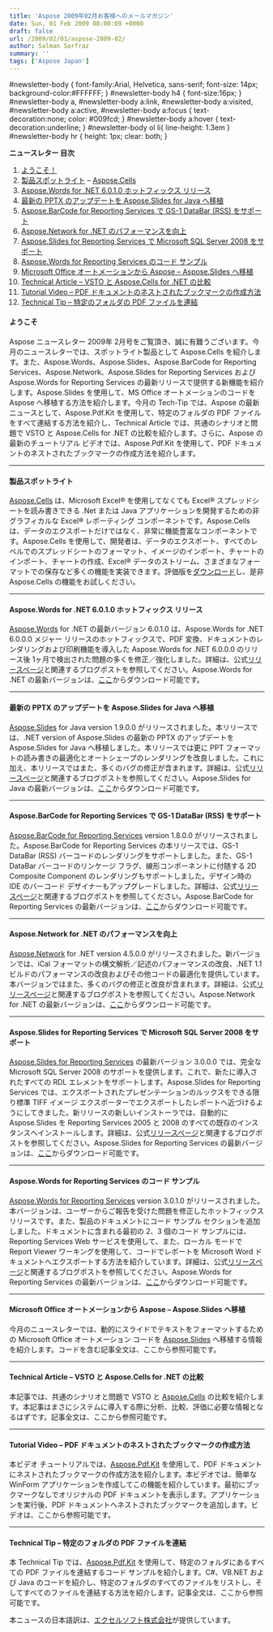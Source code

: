 ```yaml
---
title: 'Aspose 2009年02月お客様へのメールマガジン'
date: Sun, 01 Feb 2009 08:00:09 +0000
draft: false
url: /2009/02/01/aspose-2009-02/
author: Salman Sarfraz
summary: ''
tags: ['Aspose Japan']
---
```


#newsletter-body { font-family:Arial, Helvetica, sans-serif; font-size: 14px; background-color:#FFFFFF; } #newsletter-body h4 { font-size:16px; } #newsletter-body a, #newsletter-body a:link, #newsletter-body a:visited, #newsletter-body a:active, #newsletter-body a:focus { text-decoration:none; color: #009fcd; } #newsletter-body a:hover { text-decoration:underline; } #newsletter-body ol li{ line-height: 1.3em } #newsletter-body hr { height: 1px; clear: both; }

**ニュースレター 目次**

1.  [ようこそ！][1]
2.  [製品スポットライト][2] – [Aspose.Cells][3]
3.  [Aspose.Words for .NET 6.0.1.0 ホットフィックス リリース][4]
4.  [最新の PPTX のアップデートを Aspose.Slides for Java へ移植][5]
5.  [Aspose.BarCode for Reporting Services で GS-1 DataBar (RSS) をサポート][6]
6.  [Aspose.Network for .NET のパフォーマンスを向上][7]
7.  [Aspose.Slides for Reporting Services で Microsoft SQL Server 2008 をサポート][8]
8.  [Aspose.Words for Reporting Services のコード サンプル][9]
9.  [Microsoft Office オートメーションから Aspose – Aspose.Slides へ移植][10]
10.  [Technical Article – VSTO と Aspose.Cells for .NET の比較][11]
11.  [Tutorial Video – PDF ドキュメントのネストされたブックマークの作成方法][12]
12.  [Technical Tip – 特定のフォルダの PDF ファイルを連結][13]

#### ようこそ

Aspose ニュースレター 2009年 2月号をご覧頂き、誠に有難うございます。今月のニュースレターでは、スポットライト製品として Aspose.Cells を紹介します。また、Aspose.Words、Aspose.Slides、Aspose.BarCode for Reporting Services、Aspose.Network、Aspose.Slides for Reporting Services および Aspose.Words for Reporting Services の最新リリースで提供する新機能を紹介します。Aspose.Slides を使用して、MS Office オートメーションのコードを Aspose へ移植する方法を紹介します。今月の Tech-Tip では、Aspose の最新ニュースとして、Aspose.Pdf.Kit を使用して、特定のフォルダの PDF ファイルをすべて連結する方法を紹介し、Technical Article では、共通のシナリオと問題で VSTO と Aspose.Cells for .NET の比較を紹介します。さらに、Aspose の最新のチュートリアル ビデオでは、Aspose.Pdf.Kit を使用して、PDF ドキュメントのネストされたブックマークの作成方法を紹介します。

* * *

#### 製品スポットライト

[](http://www.aspose.com/community/files/51/file-format-components/aspose.cells/default.aspx)[Aspose.Cells][14] は、Microsoft Excel® を使用してなくても Excel® スプレッドシートを読み書きできる .Net または Java アプリケーションを開発するための非グラフィカルな Excel® レポーティング コンポーネントです。Aspose.Cells は、データのエクスポートだけではなく、非常に機能豊富なコンポーネントです。Aspose.Cells を使用して、開発者は、データのエクスポート、すべてのレベルでのスプレッドシートのフォーマット、イメージのインポート、チャートのインポート、チャートの作成、Excel® データのストリーム、さまざまなフォーマットでの保存など多くの機能を実装できます。評価版を[ダウンロード][15]し、是非 Aspose.Cells の機能をお試しください。

* * *

#### Aspose.Words for .NET 6.0.1.0 ホットフィックス リリース

[](https://docs.aspose.com/display/wordsjava/Home)[][16][Aspose.Words][17] for .NET の最新バージョン 6.0.1.0 は、Aspose.Words for .NET 6.0.0.0 メジャー リリースのホットフィックスで、PDF 変換、ドキュメントのレンダリングおよび印刷機能を導入した Aspose.Words for .NET 6.0.0.0 のリリース後 1ヶ月で検出された問題の多くを修正／強化しました。詳細は、公式[リリースページ][18]と関連するブログポストを参照してください。Aspose.Words for .NET の最新バージョンは、[ここ][19]からダウンロード可能です。

* * *

#### **最新の PPTX のアップデートを Aspose.Slides for Java へ移植**

[](http://www.aspose.com/categories/file-format-components/aspose.slides-for-.net-and-java/default.aspx)[Aspose.Slides][20] for Java version 1.9.0.0 がリリースされました。本リリースでは、.NET version of Aspose.Slides の最新の PPTX のアップデートを Aspose.Slides for Java へ移植しました。本リリースでは更に PPT フォーマットの読み書きの最適化とオートシェープのレンダリングを改良しました。これに加え、本リリースではまた、多くのバグの修正が含まれます。詳細は、公式[リリースページ][21]と関連するブログポストを参照してください。Aspose.Slides for Java の最新バージョンは、[ここ][22]からダウンロード可能です。

* * *

#### **Aspose.BarCode for Reporting Services で GS-1 DataBar (RSS) をサポート**

[](https://docs.aspose.com/display/wordsjava/Home)[Aspose.BarCode for Reporting Services][23] version 1.8.0.0 がリリースされました。Aspose.BarCode for Reporting Services の本リリースでは、GS-1 DataBar (RSS) バーコードのレンダリングをサポートしました。また、GS-1 DataBar バーコードのリンケージ フラグ、線形コンポーネントに付随する 2D Composite Component のレンダリングもサポートしました。デザイン時の IDE のバーコード デザイナーもアップグレードしました。詳細は、公式[リリースページ][24]と関連するブログポストを参照してください。Aspose.BarCode for Reporting Services の最新バージョンは、[ここ][25]からダウンロード可能です。

* * *

#### **Aspose.Network for .NET のパフォーマンスを向上**

[](http://www.aspose.com/categories/file-format-components/aspose.network-for-.net/default.aspx)[Aspose.Network][26] for .NET version 4.5.0.0 がリリースされました。新バージョンでは、iCal フォーマットの構文解析／記述のパフォーマンスの改良、.NET 1.1 ビルドのパフォーマンスの改良およびその他コードの最適化を提供しています。本バージョンではまた、多くのバグの修正と改良が含まれます。詳細は、公式[リリースページ][27]と関連するブログポストを参照してください。Aspose.Network for .NET の最新バージョンは、[ここ][28]からダウンロード可能です。

* * *

#### **Aspose.Slides for Reporting Services で Microsoft SQL Server 2008 をサポート**

[](http://www.aspose.com/categories/ssrs-rendering-extensions/aspose.slides-for-reporting-services/default.aspx)[Aspose.Slides for Reporting Services][29] の最新バージョン 3.0.0.0 では、完全な Microsoft SQL Server 2008 のサポートを提供します。これで、新たに導入されたすべての RDL エレメントをサポートします。Aspose.Slides for Reporting Services では、エクスポートされたプレゼンテーションのルックスをできる限り標準 TIFF イメージ エクスポーターでエクスポートしたレポートへ近づけるようにしてきました。新リリースの新しいインストーラでは、自動的に Aspose.Slides を Reporting Services 2005 と 2008 のすべての既存のインスタンスへインストールします。詳細は、公式[リリースページ][30]と関連するブログポストを参照してください。Aspose.Slides for Reporting Services の最新バージョンは、[ここ][31]からダウンロード可能です。

* * *

#### **Aspose.Words for Reporting Services のコード サンプル**

[](http://www.aspose.com/categories/ssrs-rendering-extensions/aspose.words-for-reporting-services/default.aspx)[][32][Aspose.Words for Reporting Services][33] version 3.0.1.0 がリリースされました。本バージョンは、ユーザーからご報告を受けた問題を修正したホットフィックス リリースです。また、製品のドキュメントにコード サンプル セクションを追加しました。ドキュメントに含まれる最初の 2、3 個のコード サンプルには、Reporting Services Web サービスを使用して、また、ローカル モードで Report Viewer ワーキングを使用して、コードでレポートを Microsoft Word ドキュメントへエクスポートする方法を紹介しています。詳細は、公式[リリースページ][34]と関連するブログポストを参照してください。Aspose.Words for Reporting Services の最新バージョンは、[ここ][35]からダウンロード可能です。

* * *

#### **Microsoft Office オートメーションから Aspose – Aspose.Slides へ移植**

[](https://docs.aspose.com/display/wordsjava/Home)今月のニュースレターでは、動的にスライドでテキストをフォーマットするための Microsoft Office オートメーション コードを [Aspose.Slides][36] へ移植する情報を紹介します。コードを含む記事全文は、ここから参照可能です。

* * *

#### **Technical Article – VSTO と Aspose.Cells for .NET の比較**

本記事では、共通のシナリオと問題で VSTO と [Aspose.Cells][37] の比較を紹介します。本記事はまさにシステムに導入する際に分析、比較、評価に必要な情報となるはずです。記事全文は、ここから参照可能です。

* * *

#### **Tutorial Video – PDF ドキュメントのネストされたブックマークの作成方法**

本ビデオ チュートリアルでは、[Aspose.Pdf.Kit][38] を使用して、PDF ドキュメントにネストされたブックマークの作成方法を紹介します。本ビデオでは、簡単な WinForm アプリケーションを作成してこの機能を紹介しています。最初にブックマークなしでオリジナルの PDF ドキュメントを表示します。アプリケーションを実行後、PDF ドキュメントへネストされたブックマークを追加します。ビデオは、ここから参照可能です。

* * *

#### **Technical Tip – 特定のフォルダの PDF ファイルを連結**

本 Technical Tip では、[Aspose.Pdf.Kit][39] を使用して、特定のフォルダにあるすべての PDF ファイルを連結するコード サンプルを紹介します。C#、VB.NET および Java のコードを紹介し、特定のフォルダのすべてのファイルをリストし、そしてすべてのファイルを連結する方法を紹介します。記事全文は、ここから参照可能です。  
  

本ニュースの日本語訳は、[エクセルソフト株式会社][40]が提供しています。




[1]: #020901
[2]: #020902
[3]: http://www.aspose.com/categories/file-format-components/aspose.cells-for-.net-and-java/default.aspx
[4]: #020903
[5]: #020904
[6]: #020905
[7]: #020906
[8]: #020907
[9]: #020908
[10]: #020909
[11]: #020910
[12]: #020911
[13]: #020912
[14]: http://www.aspose.com/categories/file-format-components/aspose.cells-for-.net-and-java/default.aspx
[15]: http://www.aspose.com/community/files/51/file-format-components/aspose.cells/default.aspx
[16]: http://www.aspose.com/categories/file-format-components/aspose.form-for-.net/default.aspx
[17]: https://docs.aspose.com/display/wordsjava/Home
[18]: http://www.aspose.com/community/files/51/file-format-components/aspose.words/entry158153.aspx
[19]: https://docs.aspose.com/display/wordsjava/Home
[20]: http://www.aspose.com/categories/file-format-components/aspose.slides-for-.net-and-java/default.aspx
[21]: http://www.aspose.com/community/files/51/file-format-components/aspose.slides/entry159404.aspx
[22]: http://www.aspose.com/community/files/51/file-format-components/aspose.slides/default.aspx
[23]: https://docs.aspose.com/display/wordsjava/Home
[24]: http://www.aspose.com/community/files/52/ssrs-rendering-extensions/aspose.barcode.reporting.services/entry159590.aspx
[25]: https://docs.aspose.com/display/wordsjava/Home
[26]: http://www.aspose.com/categories/file-format-components/aspose.network-for-.net/default.aspx
[27]: http://www.aspose.com/community/files/51/file-format-components/aspose.network/entry159117.aspx
[28]: http://www.aspose.com/community/files/51/file-format-components/aspose.network/default.aspx
[29]: http://www.aspose.com/categories/ssrs-rendering-extensions/aspose.slides-for-reporting-services/default.aspx
[30]: http://www.aspose.com/community/files/52/ssrs-rendering-extensions/aspose.slides.reporting.services/entry159606.aspx
[31]: http://www.aspose.com/community/files/52/ssrs-rendering-extensions/aspose.slides.reporting.services/default.aspx
[32]: http://www.aspose.com/categories/file-format-components/aspose.pdf-for-.net-and-java/default.aspx
[33]: http://www.aspose.com/categories/ssrs-rendering-extensions/aspose.words-for-reporting-services/default.aspx
[34]: http://www.aspose.com/community/files/52/ssrs-rendering-extensions/aspose.words.reporting.services/entry160238.aspx
[35]: http://www.aspose.com/community/files/52/ssrs-rendering-extensions/aspose.words.reporting.services/default.aspx
[36]: http://www.aspose.com/categories/file-format-components/aspose.slides-for-.net-and-java/default.aspx
[37]: http://www.aspose.com/categories/file-format-components/aspose.cells-for-.net-and-java/default.aspx
[38]: http://www.aspose.com/categories/file-format-components/aspose.pdf.kit-for-.net-and-java/default.aspx
[39]: http://www.aspose.com/categories/file-format-components/aspose.pdf.kit-for-.net-and-java/default.aspx
[40]: http://www.xlsoft.com/jp



